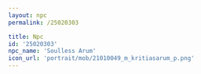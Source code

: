 ```yaml
---
layout: npc
permalink: /25020303

title: Npc
id: '25020303'
npc_name: 'Soulless Arum'
icon_url: 'portrait/mob/21010049_m_kritiasarum_p.png'
---
```

